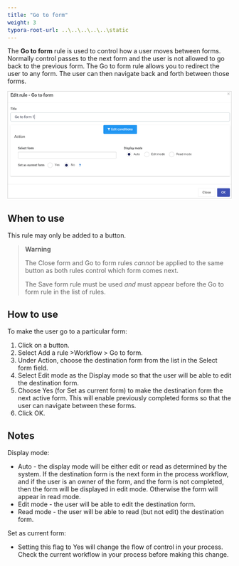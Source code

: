 ```yaml
---
title: "Go to form"
weight: 3
typora-root-url: ..\..\..\..\..\static
---
```


The **Go to form** rule is used to control how a user moves between forms.  Normally control passes to the next form and the user is not allowed to go back to the previous form.  The Go to form rule allows you to redirect the user to any form.  The user can then navigate back and forth between those forms.

![Go to form rule dialog box](/images/Gotoform.png)

## When to use

This rule may only be added to a button.

> **Warning** 
>
> The Close form and Go to form rules *cannot* be applied to the same button as both rules control which form comes next.  
>
> The Save form rule must be used *and* must appear before the Go to form rule in the list of rules.

## How to use

To make the user go to a particular form:
1. Click on a button.
2. Select Add a rule >Workflow > Go to form.
3. Under Action, choose the destination form from the list in the Select form field.
4. Select Edit mode as the Display mode so that the user will be able to edit the destination form.
5. Choose Yes (for Set as current form) to make the destination form the next active form.  This will enable previously completed forms so that the user can navigate between these forms. 
6. Click OK.

## Notes

Display mode:
- Auto - the display mode will be either edit or read as determined by the system.  If the destination form is the next form in the process workflow, and if the user is an owner of the form, and the form is not completed, then the form will be displayed in edit mode.  Otherwise the form will appear in read mode.
- Edit mode - the user will be able to edit the destination form.
- Read mode - the user will be able to read (but not edit) the destination form.

Set as current form: 
- Setting this flag to Yes will change the flow of control in your process.  Check the current workflow in your process before making this change.